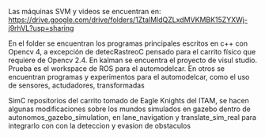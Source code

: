 Las máquinas SVM y videos se encuentran en:
https://drive.google.com/drive/folders/1ZtalMldQZLxdMVKMBK15ZYXWj-j9rhVL?usp=sharing

En el folder se encuentran los programas principales escritos en c++ con Opencv 4, a excepción de detecRastreoC pensado para el carrito físico que requiere de Opencv 2.4. En kalman se encuentra el proyecto de visul studio. Prueba es el workspace de ROS para el automodelcar. En otros se encuentran programas y experimentos para el automodelcar, como el uso de sensores, actudadores, transformadas

SimC repositorios del carrito tomado de Eagle Knights del ITAM, se hacen algunas modificaciones sobre los mundos simulados en gazebo dentro de autonomos_gazebo_simulation, en lane_navigation y translate_sim_real para integrarlo con con la deteccion y evasion de obstaculos
